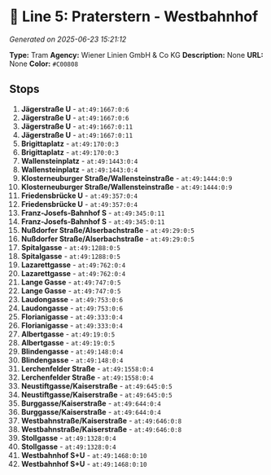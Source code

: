 # 🚊 Line 5: Praterstern - Westbahnhof

*Generated on 2025-06-23 15:21:12*

**Type:** Tram
**Agency:** Wiener Linien GmbH & Co KG
**Description:** None
**URL:** None
**Color:** `#C00808`

## Stops

1. **Jägerstraße U** - `at:49:1667:0:6`
2. **Jägerstraße U** - `at:49:1667:0:6`
3. **Jägerstraße U** - `at:49:1667:0:11`
4. **Jägerstraße U** - `at:49:1667:0:11`
5. **Brigittaplatz** - `at:49:170:0:3`
6. **Brigittaplatz** - `at:49:170:0:3`
7. **Wallensteinplatz** - `at:49:1443:0:4`
8. **Wallensteinplatz** - `at:49:1443:0:4`
9. **Klosterneuburger Straße/Wallensteinstraße** - `at:49:1444:0:9`
10. **Klosterneuburger Straße/Wallensteinstraße** - `at:49:1444:0:9`
11. **Friedensbrücke U** - `at:49:357:0:4`
12. **Friedensbrücke U** - `at:49:357:0:4`
13. **Franz-Josefs-Bahnhof S** - `at:49:345:0:11`
14. **Franz-Josefs-Bahnhof S** - `at:49:345:0:11`
15. **Nußdorfer Straße/Alserbachstraße** - `at:49:29:0:5`
16. **Nußdorfer Straße/Alserbachstraße** - `at:49:29:0:5`
17. **Spitalgasse** - `at:49:1288:0:5`
18. **Spitalgasse** - `at:49:1288:0:5`
19. **Lazarettgasse** - `at:49:762:0:4`
20. **Lazarettgasse** - `at:49:762:0:4`
21. **Lange Gasse** - `at:49:747:0:5`
22. **Lange Gasse** - `at:49:747:0:5`
23. **Laudongasse** - `at:49:753:0:6`
24. **Laudongasse** - `at:49:753:0:6`
25. **Florianigasse** - `at:49:333:0:4`
26. **Florianigasse** - `at:49:333:0:4`
27. **Albertgasse** - `at:49:19:0:5`
28. **Albertgasse** - `at:49:19:0:5`
29. **Blindengasse** - `at:49:148:0:4`
30. **Blindengasse** - `at:49:148:0:4`
31. **Lerchenfelder Straße** - `at:49:1558:0:4`
32. **Lerchenfelder Straße** - `at:49:1558:0:4`
33. **Neustiftgasse/Kaiserstraße** - `at:49:645:0:5`
34. **Neustiftgasse/Kaiserstraße** - `at:49:645:0:5`
35. **Burggasse/Kaiserstraße** - `at:49:644:0:4`
36. **Burggasse/Kaiserstraße** - `at:49:644:0:4`
37. **Westbahnstraße/Kaiserstraße** - `at:49:646:0:8`
38. **Westbahnstraße/Kaiserstraße** - `at:49:646:0:8`
39. **Stollgasse** - `at:49:1328:0:4`
40. **Stollgasse** - `at:49:1328:0:4`
41. **Westbahnhof S+U** - `at:49:1468:0:10`
42. **Westbahnhof S+U** - `at:49:1468:0:10`